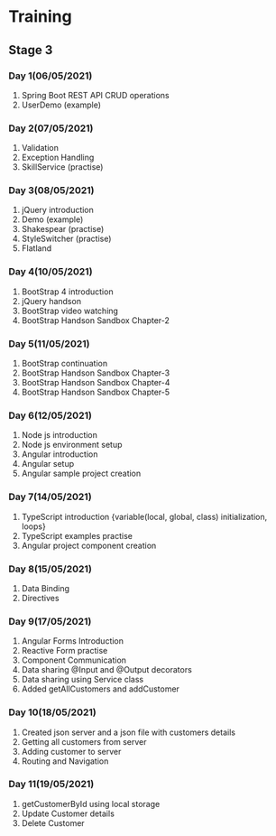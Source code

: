 # Training

## Stage 3

### Day 1(06/05/2021)
1) Spring Boot REST API CRUD operations
2) UserDemo (example)

### Day 2(07/05/2021)

1) Validation
2) Exception Handling
3) SkillService (practise)

### Day 3(08/05/2021)

1) jQuery introduction
2) Demo (example)
3) Shakespear (practise)
4) StyleSwitcher (practise)
5) Flatland

### Day 4(10/05/2021)

1) BootStrap 4 introduction
2) jQuery handson
3) BootStrap video watching
4) BootStrap Handson Sandbox Chapter-2

### Day 5(11/05/2021)

1) BootStrap continuation
2) BootStrap Handson Sandbox Chapter-3
3) BootStrap Handson Sandbox Chapter-4
4) BootStrap Handson Sandbox Chapter-5

### Day 6(12/05/2021)

1) Node js introduction
2) Node js environment setup
3) Angular introduction
4) Angular setup
5) Angular sample project creation

### Day 7(14/05/2021)

1) TypeScript introduction {variable(local, global, class) initialization, loops}
2) TypeScript examples practise
3) Angular project component creation

### Day 8(15/05/2021)

1) Data Binding 
2) Directives

### Day 9(17/05/2021)

1) Angular Forms Introduction
2) Reactive Form practise
3) Component Communication
4) Data sharing @Input and @Output decorators
5) Data sharing using Service class
6) Added getAllCustomers and addCustomer

### Day 10(18/05/2021)

1) Created json server and a json file with customers details
2) Getting all customers from server
3) Adding customer to server
4) Routing and Navigation

### Day 11(19/05/2021)

1) getCustomerById using local storage
2) Update Customer details
3) Delete Customer
